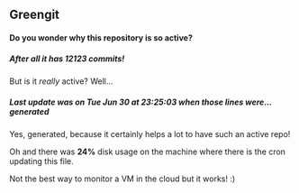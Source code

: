 ## Greengit

#### Do you wonder why this repository is so active?

##### After all it has 12123 commits!

But is it *really* active? Well...

##### Last update was on Tue Jun 30 at 23:25:03 when those lines were... generated

Yes, generated, because it certainly helps a lot to have such an active repo!

Oh and there was **24%** disk usage on the machine
where there is the cron updating this file.

Not the best way to monitor a VM in the cloud but it works! :)
